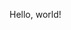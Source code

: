 <!-- If you are already familiar with HTML, you may guess that your solution will be rendered in such markup:

    ```html
    <p>Hello, world!</p>

 Paragraphs are separated by a blank line, so if you need to create two or
 more paragraphs, you have to write something like this:

    I am the first paragraph.

    I am the second one. -->

Hello, world!